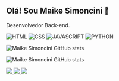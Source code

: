 
## Olá! Sou Maike Simoncini 👋

Desenvolvedor Back-end.

 ![HTML](https://img.shields.io/badge/HTML5-E34F26?style=for-the-badge&logo=html5&logoColor=white) 
 ![CSS](https://img.shields.io/badge/CSS3-1572B6?style=for-the-badge&logo=css3&logoColor=white) 
 ![JAVASCRIPT](https://img.shields.io/badge/JavaScript-323330?style=for-the-badge&logo=javascript&logoColor=F7DF1E) 
 ![PYTHON](https://img.shields.io/badge/Python-3776AB?style=for-the-badge&logo=python&logoColor=white)

 ![Maike Simoncini GitHub stats](https://github-readme-stats.vercel.app/api?username=Maike-Simoncini&show_icons=true&theme=white)

 ![Maike Simoncini GitHub stats](https://github-readme-stats.vercel.app/api/top-langs?username=Maike-Simoncini&show_icons=true&locale=en&layout=compact)

<div>
<a href="mailto:maikesimoncinims@gmail.com" target="_blank"><img src="https://img.shields.io/badge/Gmail-D14836?style=for-the-badge&logo=gmail&logoColor=white">
</a>
<a href="http://t.me/Maikesimoncini" target="_blank"><img src="https://img.shields.io/badge/Telegram-2CA5E0?style=for-the-badge&logo=telegram&logoColor=white">
</a>
<a href="https://wa.me/35999860709" target="_blank"><img src="https://img.shields.io/badge/WhatsApp-25D366?style=for-the-badge&logo=whatsapp&logoColor=white">
</a>
</div>
